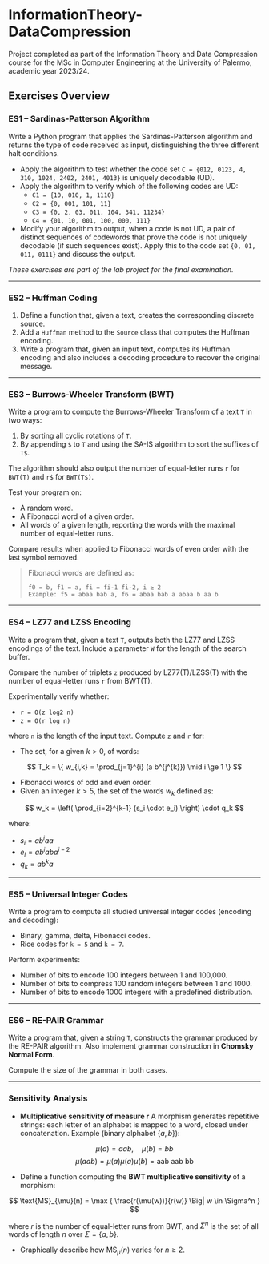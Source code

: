 # InformationTheory-DataCompression

Project completed as part of the Information Theory and Data Compression course for the MSc in Computer Engineering at the University of Palermo, academic year 2023/24.

## Exercises Overview

### ES1 – Sardinas-Patterson Algorithm
Write a Python program that applies the Sardinas-Patterson algorithm and returns the type of code received as input, distinguishing the three different halt conditions.

- Apply the algorithm to test whether the code set `C = {012, 0123, 4, 310, 1024, 2402, 2401, 4013}` is uniquely decodable (UD).
- Apply the algorithm to verify which of the following codes are UD:
  - `C1 = {10, 010, 1, 1110}`
  - `C2 = {0, 001, 101, 11}`
  - `C3 = {0, 2, 03, 011, 104, 341, 11234}`
  - `C4 = {01, 10, 001, 100, 000, 111}`
- Modify your algorithm to output, when a code is not UD, a pair of distinct sequences of codewords that prove the code is not uniquely decodable (if such sequences exist). Apply this to the code set `{0, 01, 011, 0111}` and discuss the output.

*These exercises are part of the lab project for the final examination.*

---

### ES2 – Huffman Coding
1. Define a function that, given a text, creates the corresponding discrete source.
2. Add a `Huffman` method to the `Source` class that computes the Huffman encoding.
3. Write a program that, given an input text, computes its Huffman encoding and also includes a decoding procedure to recover the original message.

---

### ES3 – Burrows-Wheeler Transform (BWT)
Write a program to compute the Burrows-Wheeler Transform of a text `T` in two ways:
1. By sorting all cyclic rotations of `T`.
2. By appending `$` to `T` and using the SA-IS algorithm to sort the suffixes of `T$`.

The algorithm should also output the number of equal-letter runs `r` for `BWT(T)` and `r$` for `BWT(T$)`.

Test your program on:
- A random word.
- A Fibonacci word of a given order.
- All words of a given length, reporting the words with the maximal number of equal-letter runs.

Compare results when applied to Fibonacci words of even order with the last symbol removed.

> Fibonacci words are defined as:
> ```
> f0 = b, f1 = a, fi = fi-1 fi-2, i ≥ 2
> Example: f5 = abaa bab a, f6 = abaa bab a abaa b aa b
> ```

---

### ES4 – LZ77 and LZSS Encoding
Write a program that, given a text `T`, outputs both the LZ77 and LZSS encodings of the text. Include a parameter `W` for the length of the search buffer.

Compare the number of triplets `z` produced by LZ77(T)/LZSS(T) with the number of equal-letter runs `r` from BWT(T).

Experimentally verify whether:
- `r = O(z log2 n)`
- `z = O(r log n)`

where `n` is the length of the input text. Compute `z` and `r` for:
- The set, for a given $k > 0$, of words:

$$
T_k = \{ w_{i,k} = \prod_{j=1}^{i} (a b^{j^{k}}) \mid i \ge 1 \}
$$

- Fibonacci words of odd and even order.
- Given an integer $k > 5$, the set of the words $w_k$ defined as:
  
$$
w_k = \left( \prod_{i=2}^{k-1} (s_i \cdot e_i) \right) \cdot q_k
$$
  
  where:
  
  - $s_i = a b^i a a$
  - $e_i = a b^i a b a^{i-2}$
  - $q_k = a b^k a$

---

### ES5 – Universal Integer Codes
Write a program to compute all studied universal integer codes (encoding and decoding):
- Binary, gamma, delta, Fibonacci codes.
- Rice codes for `k = 5` and `k = 7`.

Perform experiments:
- Number of bits to encode 100 integers between 1 and 100,000.
- Number of bits to compress 100 random integers between 1 and 1000.
- Number of bits to encode 1000 integers with a predefined distribution.

---

### ES6 – RE-PAIR Grammar
Write a program that, given a string `T`, constructs the grammar produced by the RE-PAIR algorithm. Also implement grammar construction in **Chomsky Normal Form**.

Compute the size of the grammar in both cases.

---

### Sensitivity Analysis
- **Multiplicative sensitivity of measure r**
  A morphism generates repetitive strings: each letter of an alphabet is mapped to a word, closed under concatenation.
  Example (binary alphabet $\{a, b\}$):
  
$$
\mu(a) = aab, \quad \mu(b) = bb
$$
$$
\mu(aab) = \mu(a)\mu(a)\mu(b) = \text{aab aab bb}
$$

- Define a function computing the **BWT multiplicative sensitivity** of a morphism:
  
$$
\text{MS}_{\mu}(n) = \max { \frac{r(\mu(w))}{r(w)} \Big| w \in \Sigma^n }
$$

  where $r$ is the number of equal-letter runs from BWT, and $\Sigma^n$ is the set of all words of length $n$ over $\Sigma = \{a, b\}$.

- Graphically describe how $\text{MS}_{\mu}(n)$ varies for $n \geq 2$.
